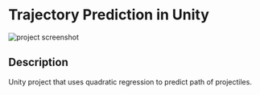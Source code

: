 # Trajectory Prediction in Unity
![project screenshot](https://media.giphy.com/media/77pibMtrgU4hR1bSmk/giphy.gif)
## Description
  Unity project that uses quadratic regression to predict path of projectiles.
